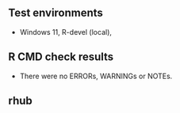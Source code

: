 ## Test environments
* Windows 11, R-devel (local),

## R CMD check results

- There were no ERRORs, WARNINGs or NOTEs.

##

## rhub



  
